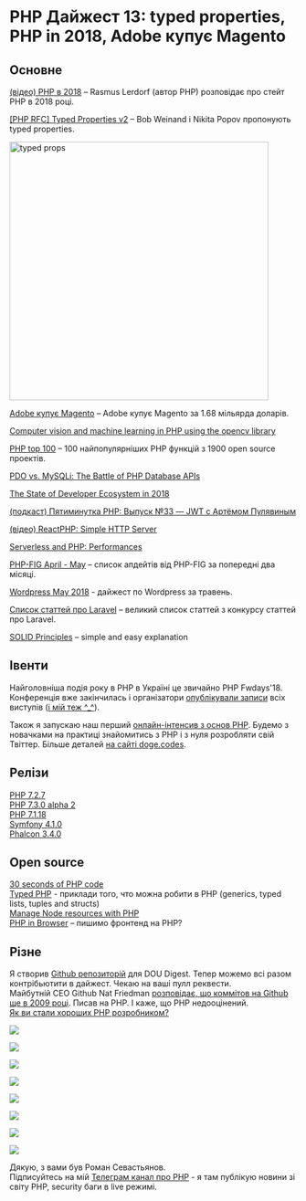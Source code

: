 # PHP Дайжест 13: typed properties, PHP in 2018, Adobe купує Magento

## Основне
[(відео) PHP в 2018](https://www.youtube.com/watch?v=umxGUWYmiSw) – Rasmus Lerdorf (автор PHP) розповідає про стейт PHP в 2018 році.

[[PHP RFC] Typed Properties v2](https://wiki.php.net/rfc/typed_properties_v2) – Bob Weinand і Nikita Popov пропонують typed properties.

<img src="https://dzwonsemrish7.cloudfront.net/items/1D2o0W392v1507260k08/Image%202018-06-22%20at%203.42.22%20PM.png?v=0d242bda" alt="typed props" width="453px" heigth="176px"/>

[Adobe купує Magento](http://news.adobe.com/press-release/corporate/adobe-acquire-magento-commerce) – Adobe купує Magento за 1.68 мільярда доларів.

[Computer vision and machine learning in PHP using the opencv library](https://medium.com/@morozovsk/computer-vision-and-machine-learning-in-php-using-the-opencv-library-3131fe9df94b)

[PHP top 100](https://www.exakat.io/top-100-php-functions/) – 100 найпопулярніших PHP функцій з 1900 open source проектів.

[PDO vs. MySQLi: The Battle of PHP Database APIs](https://websitebeaver.com/php-pdo-vs-mysqli)

[The State of Developer Ecosystem in 2018](https://www.jetbrains.com/research/devecosystem-2018/)

[(подкаст) Пятиминутка PHP: Выпуск №33 — JWT c Артёмом Пулявиным](http://5minphp.ru/episode33/)

[(відео) ReactPHP: Simple HTTP Server](https://www.youtube.com/watch?v=iNH3CPZQ_Ms&feature=youtu.be)

[Serverless and PHP: Performances](http://mnapoli.fr/serverless-php-performances/)

[PHP-FIG April - May](https://medium.com/php-fig/updates-from-php-fig-april-and-may-32b1b47997ea) – список апдейтів від PHP-FIG за попередні два місяці.

[Wordpress May 2018](https://wordpress.org/news/2018/06/the-month-in-wordpress-may-2018/) - дайжест по Wordpress за травень.

[Список статтей про Laravel](https://github.com/laravel/blog-contest-may-mayhem/issues?q=is%3Aissue+is%3Aopen+sort%3Areactions-%2B1-desc) – великий список статтей з конкурсу статтей про Laravel.

[SOLID Principles](https://hackernoon.com/solid-principles-simple-and-easy-explanation-f57d86c47a7f) – simple and easy explanation


## Івенти
Найголовніша подія року в PHP в Україні це звичайно PHP Fwdays'18.\
Конференція вже закінчилась і організатори [опублікували записи](https://fwdays.com/en/event/php-fwdays-2018) всіх виступів ([і мій теж ^_^](https://www.youtube.com/watch?v=4-KkQmlAfSs)).

Також я запускаю наш перший [онлайн-інтенсив з основ PHP](https://doge.codes/php). Будемо з новачками на практиці знайомитись з РНР і з нуля розробляти свій Твіттер. Більше деталей [на сайті doge.codes](https://doge.codes/php).

## Релізи
[PHP 7.2.7](http://php.net/archive/2018.php#id2018-06-21-2)\
[PHP 7.3.0 alpha 2](http://php.net/archive/2018.php#id2018-06-21-1)\
[PHP 7.1.18](http://php.net/archive/2018.php#id2018-05-25-1)\
[Symfony 4.1.0](http://symfony.com/blog/symfony-4-1-0-released)\
[Phalcon 3.4.0](https://github.com/phalcon/cphalcon/releases/tag/v3.4.0)

## Open source
[30 seconds of PHP code](https://github.com/appzcoder/30-seconds-of-php-code)\
[Typed PHP](https://github.com/spatie/typed) - приклади того, что можна робити в PHP (generics, typed lists, tuples and structs)\
[Manage Node resources with PHP](https://github.com/nesk/rialto)\
[PHP in Browser](https://github.com/oraoto/pib) – пишимо фронтенд на PHP?

## Різне
Я створив [Github репозиторій](https://github.com/sevastyanovio/php-digest) для DOU Digest. Тепер можемо всі разом контрібьютити в дайжест. Чекаю на ваші пулл реквести.\
Майбутній СЕО Github Nat Friedman [розповідає, що коммітов на Github ще в 2009 році](https://www.reddit.com/r/PHP/comments/8pias6/nat_friedman_future_ceo_of_github_my_first_commit/). Писав на PHP. І каже, що PHP недооцінений.\
[Як ви стали хороших PHP розробником?](https://www.reddit.com/r/PHP/comments/8qcqvf/how_does_one_become_a_good_php_developer/)

![](https://i.redditmedia.com/-j1iHmO33IkE1AQ8I6J7_Ti0zH75P2C143TtqCowlpc.png?s=ec8e488f3820eac31f7ee8331c12565b)

![](https://i.redditmedia.com/qMfCRHCUJjVMbmp5mJ7rksu01blIlvmKSL9wKeBYL7M.png?s=13b0ede078401189d3c1b500169098a6)

![](https://i.imgur.com/OjnRkW8.png)

![](https://i.imgur.com/jOo627t.jpg)

![](https://i.redditmedia.com/2dRc5HHd6yInVnlS9S3sT3NKxsh-Ieo8Qf-S63Phsww.png?s=7bff78fafad73f75182e95cecfdd5a58)

![](https://i.redditmedia.com/SQobEZNNV2DZIeV3Ht6yOH-0hREnqLfEurbSgw4gh4Y.png?s=45bf9f2ca82cc6cc4b713492acb03c98)

![](https://i.redditmedia.com/IZsv7WtOARd8I_Yee2sKZ7DE8PlHkPhvy4uZGBEfMEc.jpg?s=137039d658c11432bc0dc4ddcb9ed595)

![](https://i.redditmedia.com/xeXBNs_SyVwVlPVttg29NiyHiq31aleXAPiuWj9N59s.png?s=d30c57fa8f8cd84abcfe1bf74d883dbe)

Дякую, з вами був Роман Севастьянов.\
Підписуйтесь на мій [Телеграм канал про PHP](https://t.me/elephant_php) - я там публікую новини зі світу PHP, security баги в live режимі.
